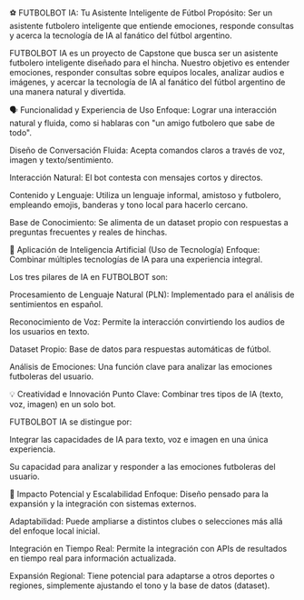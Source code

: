 ⚽ FUTBOLBOT IA: Tu Asistente Inteligente de Fútbol
Propósito: Ser un asistente futbolero inteligente que entiende emociones, responde consultas y acerca la tecnología de IA al fanático del fútbol argentino.

FUTBOLBOT IA es un proyecto de Capstone que busca ser un asistente futbolero inteligente diseñado para el hincha. Nuestro objetivo es entender emociones, responder consultas sobre equipos locales, analizar audios e imágenes, y acercar la tecnología de IA al fanático del fútbol argentino de una manera natural y divertida.

🗣️ Funcionalidad y Experiencia de Uso
Enfoque: Lograr una interacción natural y fluida, como si hablaras con "un amigo futbolero que sabe de todo".

Diseño de Conversación Fluida: Acepta comandos claros a través de voz, imagen y texto/sentimiento.

Interacción Natural: El bot contesta con mensajes cortos y directos.

Contenido y Lenguaje: Utiliza un lenguaje informal, amistoso y futbolero, empleando emojis, banderas y tono local para hacerlo cercano.

Base de Conocimiento: Se alimenta de un dataset propio con respuestas a preguntas frecuentes y reales de hinchas.

🧠 Aplicación de Inteligencia Artificial (Uso de Tecnología)
Enfoque: Combinar múltiples tecnologías de IA para una experiencia integral.

Los tres pilares de IA en FUTBOLBOT son:

Procesamiento de Lenguaje Natural (PLN): Implementado para el análisis de sentimientos en español.

Reconocimiento de Voz: Permite la interacción convirtiendo los audios de los usuarios en texto.

Dataset Propio: Base de datos para respuestas automáticas de fútbol.

Análisis de Emociones: Una función clave para analizar las emociones futboleras del usuario.

💡 Creatividad e Innovación
Punto Clave: Combinar tres tipos de IA (texto, voz, imagen) en un solo bot.

FUTBOLBOT IA se distingue por:

Integrar las capacidades de IA para texto, voz e imagen en una única experiencia.

Su capacidad para analizar y responder a las emociones futboleras del usuario.

🚀 Impacto Potencial y Escalabilidad
Enfoque: Diseño pensado para la expansión y la integración con sistemas externos.

Adaptabilidad: Puede ampliarse a distintos clubes o selecciones más allá del enfoque local inicial.

Integración en Tiempo Real: Permite la integración con APIs de resultados en tiempo real para información actualizada.

Expansión Regional: Tiene potencial para adaptarse a otros deportes o regiones, simplemente ajustando el tono y la base de datos (dataset).
